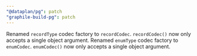 ```yaml
---
"@dataplan/pg": patch
"graphile-build-pg": patch
---
```


Renamed `recordType` codec factory to `recordCodec`. `recordCodec()` now only
accepts a single object argument. Renamed `enumType` codec factory to
`enumCodec`. `enumCodec()` now only accepts a single object argument.
